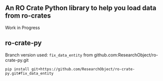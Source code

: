 ## An RO Crate Python library to help you load data from ro-crates 

Work in Progress

## ro-crate-py

Branch version used: `fix_data_entity` from github.com:ResearchObject/ro-crate-py.git

```shell
pip install git+https://github.com/ResearchObject/ro-crate-py.git#fix_data_entity
```
